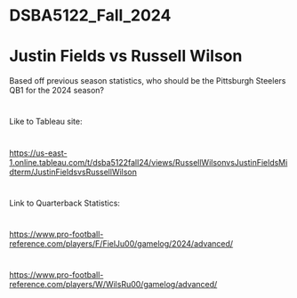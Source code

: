 # DSBA5122_Fall_2024

# Justin Fields vs Russell Wilson
Based off previous season statistics, who should be the Pittsburgh Steelers QB1 for the 2024 season?
#
#
Like to Tableau site:
#
https://us-east-1.online.tableau.com/t/dsba5122fall24/views/RussellWilsonvsJustinFieldsMidterm/JustinFieldsvsRussellWilson
#
#
Link to Quarterback Statistics:
#
https://www.pro-football-reference.com/players/F/FielJu00/gamelog/2024/advanced/ 
#
https://www.pro-football-reference.com/players/W/WilsRu00/gamelog/advanced/
